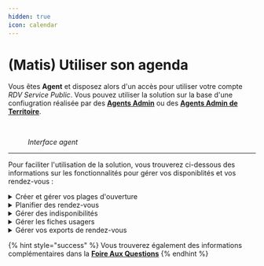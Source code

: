 ```yaml
---
hidden: true
icon: calendar
---
```


# (Matis) Utiliser son agenda

Vous êtes **Agent** et disposez alors d'un accès pour utiliser votre compte _RDV Service Public_. Vous pouvez utiliser la solution sur la base d'une confiugration réalisée par des [**Agents Admin**](matis-configurer-son-organisation.md) ou des [**Agents Admin de Territoire**](matis-configurer-son-territoire.md).&#x20;

<figure><img src="../.gitbook/assets/Capture d’écran 2025-04-02 à 12.57.43.png" alt=""><figcaption><p><em>Interface agent</em> </p></figcaption></figure>

***

Pour faciliter l'utilisation de la solution, vous trouverez ci-dessous des informations sur les fonctionnalités pour gérer vos disponiblités et vos rendez-vous :&#x20;

<details>

<summary>Créer et gérer vos plages d'ouverture</summary>



</details>

<details>

<summary>Planifier des rendez-vous</summary>



</details>

<details>

<summary>Gérer des indisponibilités </summary>



</details>

<details>

<summary>Gérer les fiches usagers </summary>



</details>

<details>

<summary>Gérer vos exports de rendez-vous</summary>



</details>

{% hint style="success" %}
Vous trouverez également des informations complémentaires dans la [**Foire Aux Questions**](../foire-aux-questions/trouver-vos-reponses.md)
{% endhint %}

